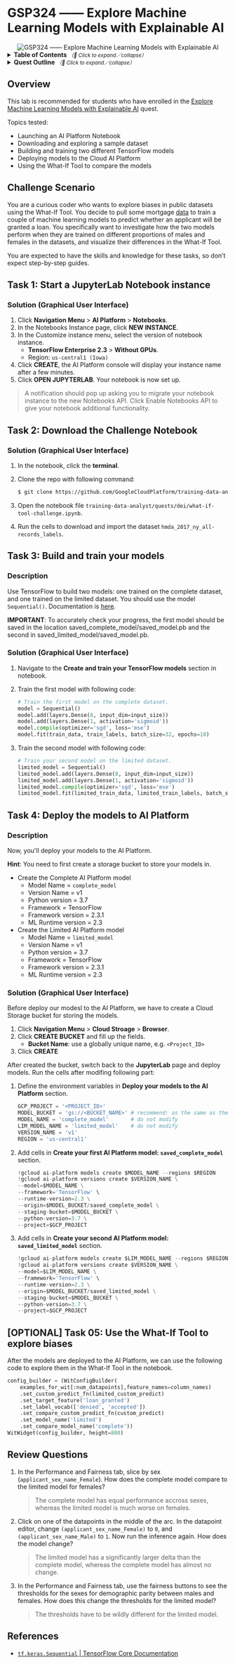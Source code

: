# GSP324 —— Explore Machine Learning Models with Explainable AI

<div align="center">
  <img src="https://i.imgur.com/F3iwIvo.png" alt="GSP324 —— Explore Machine Learning Models with Explainable AI">
</div>

<details>
  <summary>
    <strong>Table of Contents</strong>
    <small><em>（🔎 Click to expand／collapse）</em></small>
  </summary>

- [Overview](#overview)
- [Challenge Scenario](#challenge-scenario)
- [Task 1: Start a JupyterLab Notebook instance](#task-1-start-a-jupyterlab-notebook-instance)
  - [Solution (Graphical User Interface)](#solution-graphical-user-interface)
- [Task 2: Download the Challenge Notebook](#task-2-download-the-challenge-notebook)
  - [Solution (Graphical User Interface)](#solution-graphical-user-interface-1)
- [Task 3: Build and train your models](#task-3-build-and-train-your-models)
  - [Description](#description)
  - [Solution (Graphical User Interface)](#solution-graphical-user-interface-2)
- [Task 4: Deploy the models to AI Platform](#task-4-deploy-the-models-to-ai-platform)
  - [Description](#description-1)
  - [Solution (Graphical User Interface)](#solution-graphical-user-interface-3)
- [[OPTIONAL] Task 05: Use the What-If Tool to explore biases](#optional-task-05-use-the-what-if-tool-to-explore-biases)
- [Review Questions](#review-questions)
- [References](#references)

</details>

<details>
  <summary>
    <strong>Quest Outline</strong>
    <small><em>（🔎 Click to expand／collapse）</em></small>
  </summary>

| Level | Code | Name | Note |
| :--: | :--: | :-- | :--: |
| | VIDEO | [What is the What-If Tool?](https://www.youtube.com/watch?v=AX0KuRsFid8) |  |
| | VIDEO | [Getting Started with the What-if Tool](https://www.youtube.com/watch?v=qTUUwfG1vSs) |  |
| Introductory | `GSP076` | [AI Platform: Qwik Start](https://www.qwiklabs.com/focuses/581?parent=catalog) | [EN](../../normal-labs/GSP076_AI-Platform-Qwik-Start/) |
| Fundamental | `GSP710` | [Using the What-If Tool with Image Recognition Models](https://google.qwiklabs.com/focuses/10904?parent=catalog) | [EN](../../normal-labs/GSP710_Using-the-What-If-Tool-with-Image-Recognition-Models/) |
| | VIDEO | [Using the What-if Tool Performance & Fairness features](https://www.youtube.com/watch?v=ReqwELaX23I) |  |
| Fundamental | `GSP709` | [Identifying Bias in Mortgage Data using Cloud AI Platform and the What-if Tool](https://google.qwiklabs.com/focuses/10903?parent=catalog) | [EN](../../normal-labs/GSP709_Identifying-Bias-in-Mortgage-Data-using-Cloud-AI-Platform-and-the-What-if-Tool/) |
| Fundamental | `GSP684` | [Compare Cloud AI Platform Models using the What-If Tool to Identify Potential Bias](https://google.qwiklabs.com/focuses/10605?parent=catalog) | [EN](../../normal-labs/GSP684_Compare-Cloud-AI-Platform-Models-using-the-What-If-Tool-to-Identify-Potential-Bias/) |
| Advanced | `GSP324` | [Explore Machine Learning Models with Explainable AI: Challenge Lab](https://google.qwiklabs.com/focuses/12011?parent=catalog) |  |

</details>

## Overview

This lab is recommended for students who have enrolled in the [Explore Machine Learning Models with Explainable AI](https://google.qwiklabs.com/quests/126) quest.

Topics tested:

- Launching an AI Platform Notebook
- Downloading and exploring a sample dataset
- Building and training two different TensorFlow models
- Deploying models to the Cloud AI Platform
- Using the What-If Tool to compare the models

## Challenge Scenario

You are a curious coder who wants to explore biases in public datasets using the What-If Tool. You decide to pull some mortgage [data](https://www.consumerfinance.gov/data-research/hmda/historic-data/) to train a couple of machine learning models to predict whether an applicant will be granted a loan. You specifically want to investigate how the two models perform when they are trained on different proportions of males and females in the datasets, and visualize their differences in the What-If Tool.

You are expected to have the skills and knowledge for these tasks, so don’t expect step-by-step guides.

## Task 1: Start a JupyterLab Notebook instance

### Solution (Graphical User Interface)

1. Click **Navigation Menu** > **AI Platform** > **Notebooks**.
2. In the Notebooks Instance page, click **NEW INSTANCE**.
3. In the Customize instance menu, select the version of notebook instance.
    - **TensorFlow Enterprise 2.3** > **Without GPUs**.
    - Region: `us-central1 (Iowa)`
4. Click **CREATE**, the AI Platform console will display your instance name after a few minutes.
5. Click **OPEN JUPYTERLAB**. Your notebook is now set up.

> A notification should pop up asking you to migrate your notebook instance to the new Notebooks API. Click Enable Notebooks API to give your notebook additional functionality.

## Task 2: Download the Challenge Notebook

### Solution (Graphical User Interface)

1. In the notebook, click the **terminal**.
2. Clone the repo with following command:

    ```bash
    $ git clone https://github.com/GoogleCloudPlatform/training-data-analyst
    ```

3. Open the notebook file `training-data-analyst/quests/dei/what-if-tool-challenge.ipynb`.
4. Run the cells to download and import the dataset `hmda_2017_ny_all-records_labels`.

## Task 3: Build and train your models

### Description

Use TensorFlow to build two models: one trained on the complete dataset, and one trained on the limited dataset. You should use the model `Sequential()`. Documentation is [here](https://www.tensorflow.org/api_docs/python/tf/keras/Sequential).

**IMPORTANT**: To accurately check your progress, the first model should be saved in the location saved_complete_model/saved_model.pb and the second in saved_limited_model/saved_model.pb.

### Solution (Graphical User Interface)

1. Navigate to the **Create and train your TensorFlow models** section in notebook.
2. Train the first model with following code:

    ```python
    # Train the first model on the complete dataset.
    model = Sequential()
    model.add(layers.Dense(8, input_dim=input_size))
    model.add(layers.Dense(1, activation='sigmoid'))
    model.compile(optimizer='sgd', loss='mse')
    model.fit(train_data, train_labels, batch_size=32, epochs=10)
    ```

3. Train the second model with following code:

    ```python
    # Train your second model on the limited dataset.
    limited_model = Sequential()
    limited_model.add(layers.Dense(8, input_dim=input_size))
    limited_model.add(layers.Dense(1, activation='sigmoid'))
    limited_model.compile(optimizer='sgd', loss='mse')
    limited_model.fit(limited_train_data, limited_train_labels, batch_size=32, epochs=10)
    ```

## Task 4: Deploy the models to AI Platform

### Description

Now, you'll deploy your models to the AI Platform.

**Hint**: You need to first create a storage bucket to store your models in.

- Create the Complete AI Platform model
  - Model Name = `complete_model`
  - Version Name = v1
  - Python version = 3.7
  - Framework = TensorFlow
  - Framework version = 2.3.1
  - ML Runtime version = 2.3
- Create the Limited AI Platform model
  - Model Name = `limited_model`
  - Version Name = v1
  - Python version = 3.7
  - Framework = TensorFlow
  - Framework version = 2.3.1
  - ML Runtime version = 2.3

### Solution (Graphical User Interface)

Before deploy our modesl to the AI Platform, we have to create a Cloud Storage bucket for storing the models.

1. Click **Navigation Menu** > **Cloud Stroage** > **Browser**.
2. Click **CREATE BUCKET** and fill up the fields.
    - **Bucket Name**: use a globally unique name, e.g. `<Project_ID>`
3. Click **CREATE**

After created the bucket, switch back to the **JupyterLab** page and deploy models. Run the cells after modifing following part:

1. Define the environment variables in **Deploy your models to the AI Platform** section.

    ```python
    GCP_PROJECT = '<PROJECT_ID>'
    MODEL_BUCKET = 'gs://<BUCKET_NAME>' # recommend: as the same as the <PROJECT_ID>
    MODEL_NAME = 'complete_model'       # do not modify
    LIM_MODEL_NAME = 'limited_model'    # do not modify
    VERSION_NAME = 'v1'
    REGION = 'us-central1'
    ```

2. Add cells in **Create your first AI Platform model: `saved_complete_model`** section.

    ```python
    !gcloud ai-platform models create $MODEL_NAME --regions $REGION
    !gcloud ai-platform versions create $VERSION_NAME \
    --model=$MODEL_NAME \
    --framework='TensorFlow' \
    --runtime-version=2.3 \
    --origin=$MODEL_BUCKET/saved_complete_model \
    --staging-bucket=$MODEL_BUCKET \
    --python-version=3.7 \
    --project=$GCP_PROJECT
    ```

2. Add cells in **Create your second AI Platform model: `saved_limited_model`** section.

    ```python
    !gcloud ai-platform models create $LIM_MODEL_NAME --regions $REGION
    !gcloud ai-platform versions create $VERSION_NAME \
    --model=$LIM_MODEL_NAME \
    --framework='TensorFlow' \
    --runtime-version=2.3 \
    --origin=$MODEL_BUCKET/saved_limited_model \
    --staging-bucket=$MODEL_BUCKET \
    --python-version=3.7 \
    --project=$GCP_PROJECT
    ```

## [OPTIONAL] Task 05: Use the What-If Tool to explore biases

After the models are deployed to the AI Platform, we can use the following code to explore them in the What-If Tool in the notebook.

```python
config_builder = (WitConfigBuilder(
    examples_for_wit[:num_datapoints],feature_names=column_names)
    .set_custom_predict_fn(limited_custom_predict)
    .set_target_feature('loan_granted')
    .set_label_vocab(['denied', 'accepted'])
    .set_compare_custom_predict_fn(custom_predict)
    .set_model_name('limited')
    .set_compare_model_name('complete'))
WitWidget(config_builder, height=800)
```

## Review Questions

1. In the Performance and Fairness tab, slice by sex (`applicant_sex_name_Female`). How does the complete model compare to the limited model for females?

    > The complete model has equal performance accross sexes, whereas the limited model is much worse on females.

2. Click on one of the datapoints in the middle of the arc. In the datapoint editor, change `(applicant_sex_name_Female)` to `0`, and `(applicant_sex_name_Male)` to `1`. Now run the inference again. How does the model change?

    > The limited model has a significantly larger delta than the complete model, whereas the complete model has almost no change.

3. In the Performance and Fairness tab, use the fairness buttons to see the thresholds for the sexes for demographic parity between males and females. How does this change the thresholds for the limited model?

    > The thresholds have to be wildly different for the limited model.

## References

- [`tf.keras.Sequential` | TensorFlow Core Documentation](https://www.tensorflow.org/api_docs/python/tf/keras/Sequential)
